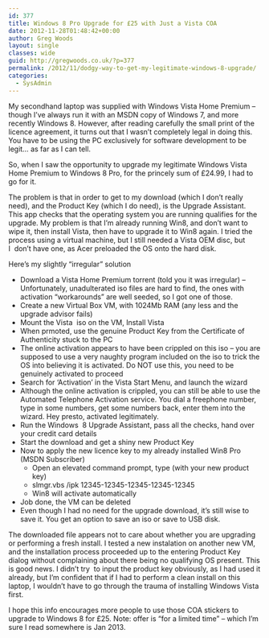 ```yaml
---
id: 377
title: Windows 8 Pro Upgrade for £25 with Just a Vista COA
date: 2012-11-28T01:48:42+00:00
author: Greg Woods
layout: single
classes: wide
guid: http://gregwoods.co.uk/?p=377
permalink: /2012/11/dodgy-way-to-get-my-legitimate-windows-8-upgrade/
categories:
  - SysAdmin
---
```

My secondhand laptop was supplied with Windows Vista Home Premium &#8211; though I&#8217;ve always run it with an MSDN copy of Windows 7, and more recently Windows 8. However, after reading carefully the small print of the licence agreement, it turns out that I wasn&#8217;t completely legal in doing this. You have to be using the PC exclusively for software development to be legit&#8230; as far as I can tell.

So, when I saw the opportunity to upgrade my legitimate Windows Vista Home Premium to Windows 8 Pro, for the princely sum of £24.99, I had to go for it.

The problem is that in order to get to my download (which I don&#8217;t really need), and the Product Key (which I do need), is the Upgrade Assistant. This app checks that the operating system you are running qualifies for the upgrade. My problem is that I&#8217;m already running Win8, and don&#8217;t want to wipe it, then install Vista, then have to upgrade it to Win8 again. I tried the process using a virtual machine, but I still needed a Vista OEM disc, but I  don&#8217;t have one, as Acer preloaded the OS onto the hard disk.

Here&#8217;s my slightly &#8220;irregular&#8221; solution

  * Download a Vista Home Premium torrent (told you it was irregular) &#8211; Unfortunately, unadulterated iso files are hard to find, the ones with activation &#8220;workarounds&#8221; are well seeded, so I got one of those.
  * Create a new Virtual Box VM, with 1024Mb RAM (any less and the upgrade advisor fails)
  * Mount the Vista  iso on the VM, Install Vista
  * When prmoted, use the genuine Product Key from the Certificate of Authenticity stuck to the PC
  * The online activation appears to have been crippled on this iso &#8211; you are supposed to use a very naughty program included on the iso to trick the OS into believing it is activated. Do NOT use this, you need to be genuinely activated to proceed
  * Search for &#8216;Activation&#8217; in the Vista Start Menu, and launch the wizard
  * Although the online activation is crippled, you can still be able to use the Automated Telephone Activation service. You dial a freephone number, type in some numbers, get some numbers back, enter them into the wizard. Hey presto, activated legitimately.
  * Run the Windows  8 Upgrade Assistant, pass all the checks, hand over your credit card details
  * Start the download and get a shiny new Product Key
  * Now to apply the new licence key to my already installed Win8 Pro (MSDN Subscriber) 
      * Open an elevated command prompt, type (with your new product key)
      * slmgr.vbs /ipk 12345-12345-12345-12345-12345
      * Win8 will activate automatically
  * Job done, the VM can be deleted
  * Even though I had no need for the upgrade download, it&#8217;s still wise to save it. You get an option to save an iso or save to USB disk.

The downloaded file appears not to care about whether you are upgrading or performing a fresh install. I tested a new instalation on another new VM, and the installation process proceeded up to the entering Product Key dialog without complaining about there being no qualifying OS present. This is good news. I didn&#8217;t try  to input the product key obviously, as I had used it already, but I&#8217;m confident that if I had to perform a clean install on this laptop, I wouldn&#8217;t have to go through the trauma of installing Windows Vista first.

I hope this info encourages more people to use those COA stickers to upgrade to Windows 8 for £25. Note: offer is &#8220;for a limited time&#8221; &#8211; which I&#8217;m sure I read somewhere is Jan 2013.